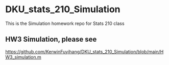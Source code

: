 # DKU_stats_210_Simulation

This is the Simulation homework repo for Stats 210 class

## HW3 Simulation, please see 
https://github.com/KerwinFuyihang/DKU_stats_210_Simulation/blob/main/HW3_simulation.m
